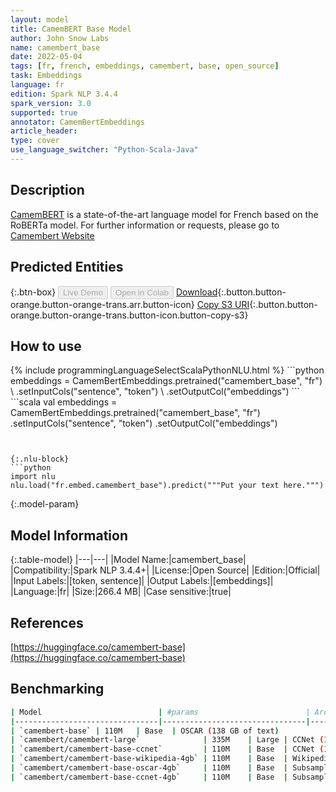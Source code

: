 ```yaml
---
layout: model
title: CamemBERT Base Model
author: John Snow Labs
name: camembert_base
date: 2022-05-04
tags: [fr, french, embeddings, camembert, base, open_source]
task: Embeddings
language: fr
edition: Spark NLP 3.4.4
spark_version: 3.0
supported: true
annotator: CamemBertEmbeddings
article_header:
type: cover
use_language_switcher: "Python-Scala-Java"
---
```


## Description

[CamemBERT](https://arxiv.org/abs/1911.03894) is a state-of-the-art language model for French based on the RoBERTa model.
For further information or requests, please go to [Camembert Website](https://camembert-model.fr/)

## Predicted Entities



{:.btn-box}
<button class="button button-orange" disabled>Live Demo</button>
<button class="button button-orange" disabled>Open in Colab</button>
[Download](https://s3.amazonaws.com/auxdata.johnsnowlabs.com/public/models/camembert_base_fr_3.4.4_3.0_1651672362149.zip){:.button.button-orange.button-orange-trans.arr.button-icon}
[Copy S3 URI](s3://auxdata.johnsnowlabs.com/public/models/camembert_base_fr_3.4.4_3.0_1651672362149.zip){:.button.button-orange.button-orange-trans.button-icon.button-copy-s3}

## How to use



<div class="tabs-box" markdown="1">
{% include programmingLanguageSelectScalaPythonNLU.html %}
```python
embeddings = CamemBertEmbeddings.pretrained("camembert_base", "fr") \
.setInputCols("sentence", "token") \
.setOutputCol("embeddings")
```
```scala
val embeddings = CamemBertEmbeddings.pretrained("camembert_base", "fr")
.setInputCols("sentence", "token")
.setOutputCol("embeddings")

```


{:.nlu-block}
```python
import nlu
nlu.load("fr.embed.camembert_base").predict("""Put your text here.""")
```

</div>

{:.model-param}
## Model Information

{:.table-model}
|---|---|
|Model Name:|camembert_base|
|Compatibility:|Spark NLP 3.4.4+|
|License:|Open Source|
|Edition:|Official|
|Input Labels:|[token, sentence]|
|Output Labels:|[embeddings]|
|Language:|fr|
|Size:|266.4 MB|
|Case sensitive:|true|

## References

[https://huggingface.co/camembert-base](https://huggingface.co/camembert-base)

## Benchmarking

```bash
| Model                          | #params                        | Arch. | Training data                     |
|--------------------------------|--------------------------------|-------|-----------------------------------|
| `camembert-base` | 110M   | Base  | OSCAR (138 GB of text)            |
| `camembert/camembert-large`              | 335M    | Large | CCNet (135 GB of text)            |
| `camembert/camembert-base-ccnet`         | 110M    | Base  | CCNet (135 GB of text)            |
| `camembert/camembert-base-wikipedia-4gb` | 110M    | Base  | Wikipedia (4 GB of text)          |
| `camembert/camembert-base-oscar-4gb`     | 110M    | Base  | Subsample of OSCAR (4 GB of text) |
| `camembert/camembert-base-ccnet-4gb`     | 110M    | Base  | Subsample of CCNet (4 GB of text) |
```